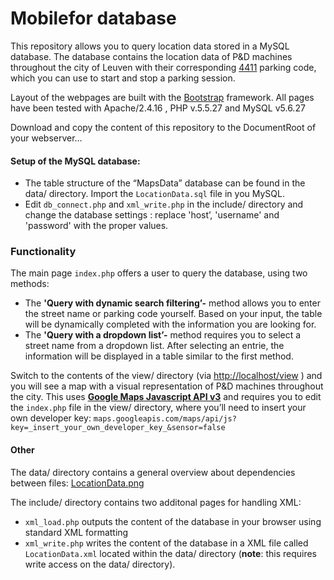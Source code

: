 # Mobilefor database

This repository allows you to query location data stored in a MySQL database. The database contains the location data of P&D machines throughout the city of Leuven with their corresponding [4411](https://www.4411.be/en/how-does-it-work/on-street/) parking code, which you can use to start and stop a parking session.

Layout of the webpages are built with the [Bootstrap](http://getbootstrap.com/) framework. All pages have been tested with Apache/2.4.16 , PHP v.5.5.27 and MySQL v5.6.27

Download and copy the content of this repository to the DocumentRoot of your webserver… 



#### Setup of the MySQL database:

- The table structure of the “MapsData” database can be found in the data/ directory. Import the `LocationData.sql` file in you MySQL.
- Edit `db_connect.php` and `xml_write.php` in the include/ directory and change the database settings : replace 'host’, 'username' and 'password' with the proper values.



### Functionality

The main page `index.php` offers a user to query the database, using two methods:

- The **'Query with dynamic search filtering’-** method allows you to enter the street name or parking code yourself. Based on your input, the table will be dynamically completed with the information you are looking for.
- The **'Query with a dropdown list’-** method requires you to select a street name from a dropdown list. After selecting an entrie, the information will be displayed in a table similar to the first method.

Switch to the contents of the view/ directory (via [http://localhost/view](http://localhost/view/index.php) ) and you will see a map with a visual representation of P&D machines throughout the city. This uses [**Google Maps Javascript API v3**](https://developers.google.com/maps/documentation/javascript/) and requires you to edit the `index.php` file in the view/ directory, where you’ll need to insert your own developer key: `maps.googleapis.com/maps/api/js?key=_insert_your_own_developer_key_&sensor=false` 



#### Other

The data/ directory contains a general overview about dependencies between files: [LocationData.png](https://cloud.githubusercontent.com/assets/2085226/7105212/7adfb34e-e10e-11e4-9c03-c089bef26d67.png)

The include/ directory contains two additonal pages for handling XML:

- `xml_load.php` outputs the content of the database in your browser using standard XML formatting
- `xml_write.php` writes the content of the database in a XML file called `LocationData.xml` located within the data/ directory (**note**: this requires write access on the data/ directory).